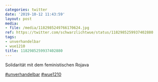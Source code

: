 ```yaml
---
categories: twitter
date: '2019-10-12 11:43:59'
layout: post
media:
- file: /media/1182985249766170624.jpg
ref: https://twitter.com/schwarzlichtwue/status/1182985259937402880
tags:
- unverhandelbar
- wue1210
title: 1182985259937402880
---
```

Solidarität mit dem feministischen Rojava

[#unverhandelbar](/t/unverhandelbar) [#wue1210](/t/wue1210) 